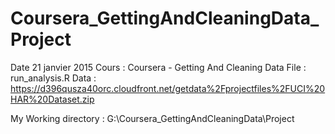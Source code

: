# Coursera_GettingAndCleaningData_Project

Date 21 janvier 2015
Cours : Coursera - Getting And Cleaning Data
File : run_analysis.R 
Data : https://d396qusza40orc.cloudfront.net/getdata%2Fprojectfiles%2FUCI%20HAR%20Dataset.zip
 
My Working directory : G:\Coursera_GettingAndCleaningData\Project
